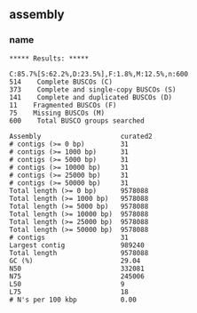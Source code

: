 ## assembly

### name

    ***** Results: *****

    C:85.7%[S:62.2%,D:23.5%],F:1.8%,M:12.5%,n:600       
    514    Complete BUSCOs (C)               
    373    Complete and single-copy BUSCOs (S)       
    141    Complete and duplicated BUSCOs (D)       
    11    Fragmented BUSCOs (F)               
    75    Missing BUSCOs (M)               
    600    Total BUSCO groups searched

    Assembly                    curated2
    # contigs (>= 0 bp)         31      
    # contigs (>= 1000 bp)      31      
    # contigs (>= 5000 bp)      31      
    # contigs (>= 10000 bp)     31      
    # contigs (>= 25000 bp)     31      
    # contigs (>= 50000 bp)     31      
    Total length (>= 0 bp)      9578088 
    Total length (>= 1000 bp)   9578088 
    Total length (>= 5000 bp)   9578088 
    Total length (>= 10000 bp)  9578088 
    Total length (>= 25000 bp)  9578088 
    Total length (>= 50000 bp)  9578088 
    # contigs                   31      
    Largest contig              989240  
    Total length                9578088 
    GC (%)                      29.04   
    N50                         332081  
    N75                         245006  
    L50                         9       
    L75                         18      
    # N's per 100 kbp           0.00    
